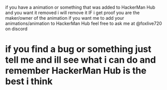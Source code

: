 if you have a animation or something that was added to HackerMan Hub and you want it removed i will remove it IF i get proof you are the maker/owner of the animation
if you want me to add your animations/animation to HackerMan Hub feel free to ask me at @foxlive720 on discord

if you find a bug or something just tell me and ill see what i can do
and remember HackerMan Hub is the best i think
=============================================================================================================================================================================================
